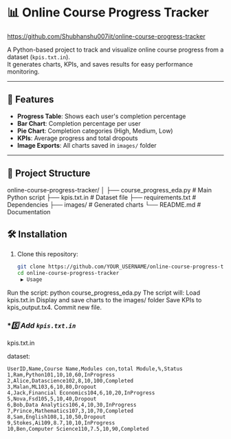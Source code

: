 # 📊 Online Course Progress Tracker
https://github.com/Shubhanshu007iit/online-course-progress-tracker

A Python-based project to track and visualize online course progress from a dataset (`kpis.txt.in`).  
It generates charts, KPIs, and saves results for easy performance monitoring.

---

## 📌 Features
- **Progress Table**: Shows each user's completion percentage
- **Bar Chart**: Completion percentage per user
- **Pie Chart**: Completion categories (High, Medium, Low)
- **KPIs**: Average progress and total dropouts
- **Image Exports**: All charts saved in `images/` folder

---

## 📂 Project Structure
online-course-progress-tracker/
│
├── course_progress_eda.py # Main Python script
├── kpis.txt.in # Dataset file
├── requirements.txt # Dependencies
├── images/ # Generated charts
└── README.md # Documentation

## 🛠️ Installation
1. Clone this repository:
   ```bash
   git clone https://github.com/YOUR_USERNAME/online-course-progress-tracker.git
   cd online-course-progress-tracker
    ▶️ Usage
Run the script:
python course_progress_eda.py
The script will:
Load kpis.txt.in
Display and save charts to the images/ folder
Save KPIs to kpis_output.tx4. Commit new file.
### **5️⃣ Add `kpis.txt.in`*
kpis.txt.in

dataset:
```csv
UserID,Name,Course Name,Modules con,total Module,%,Status
1,Ram,Python101,10,10,60,InProgress
2,Alice,Datascience102,8,10,100,Completed
3,Malan,ML103,6,10,80,Dropout
4,Jack,Financial Economics104,6,10,20,InProgress
5,Nova,Fsd105,5,10,40,Dropout
6,Bob,Data Analytics106,4,10,30,InProgress
7,Prince,Mathematics107,3,10,70,Completed
8,Sam,English108,1,10,50,Dropout
9,Stokes,Ai109,8.7,10,10,InProgress
10,Ben,Computer Science110,7.5,10,90,Completed
